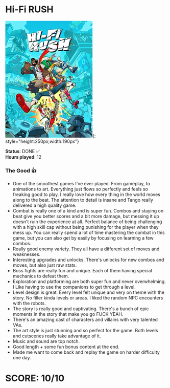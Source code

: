 # Hi-Fi RUSH

![](HiFiRush.jpg){: style="height:250px;width:190px"}

**Status**: DONE ✅<br>
**Hours played**: 12<br>

### The Good 👍
- One of the smoothest games I've ever played. From gameplay, to animations to art. Everything just flows so perfectly and feels so freaking good to play. I really love how every thing in the world moves along to the beat. The attention to detail is insane and Tango really delivered a high quality game.
- Combat is really one of a kind and is super fun. Combos and staying on beat give you better scores and a bit more damage, but messing it up doesn't ruin the experience at all. Perfect balance of being challenging with a high skill cap without being punishing for the player when they mess up. You can really spend a lot of time mastering the combat in this game, but you can also get by easily by focusing on learning a few combos.
- Really good enemy variety. They all have a different set of moves and weaknesses.
- Interesting upgrades and unlocks. There's unlocks for new combos and moves, but also just raw stats.
- Boss fights are really fun and unique. Each of them having special mechanics to defeat them.
- Exploration and platforming are both super fun and never overwhelming. I Like having to use the companions to get through a level.
- Level design is great. Every level felt unique and very on theme with the story. No filler kinda levels or areas. I liked the random NPC encounters with the robots.
- The story is really good and captivating. There's a bunch of epic moments in the story that make you go FUCK YEAH.
- There's an amazing cast of characters and villains with very talented VAs.
- The art style is just stunning and so perfect for the game. Both levels and cutscenes really take advantage of it.
- Music and sound are top notch. 
- Good length + some fun bonus content at the end.
- Made me want to come back and replay the game on harder difficulty one day.


# SCORE: 10/10